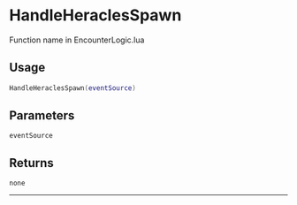 # HandleHeraclesSpawn
Function name in EncounterLogic.lua
## Usage
```lua
HandleHeraclesSpawn(eventSource)
```
## Parameters
`eventSource`
## Returns
`none`

---